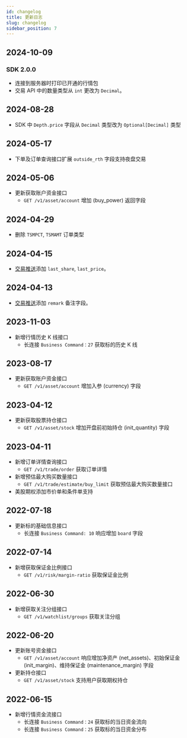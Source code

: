 ```yaml
---
id: changelog
title: 更新日志
slug: changelog
sidebar_position: 7
---
```


## 2024-10-09

### SDK 2.0.0

- 连接到服务器时打印已开通的行情包
- 交易 API 中的数量类型从 `int` 更改为 `Decimal`。

## 2024-08-28

- SDK 中 `Depth.price` 字段从 `Decimal` 类型改为 `Optional[Decimal]` 类型

## 2024-05-17

- 下单及订单查询接口扩展 `outside_rth` 字段支持夜盘交易

## 2024-05-06

- 更新获取账户资金接口
  - `GET /v1/asset/account` 增加 (buy_power) 返回字段

## 2024-04-29

- 删除 `TSMPCT`, `TSMAMT` 订单类型

## 2024-04-15

- [交易推送](https://open.longportapp.com/docs/trade/trade-definition#websocket-%E6%8E%A8%E9%80%81%E9%80%9A%E7%9F%A5)添加 `last_share`, `last_price`。

## 2024-04-13

- [交易推送](https://open.longportapp.com/docs/trade/trade-definition#websocket-%E6%8E%A8%E9%80%81%E9%80%9A%E7%9F%A5)添加 `remark` 备注字段。

## 2023-11-03

- 新增行情历史 K 线接口
  - 长连接 `Business Command：27` 获取标的历史 K 线

## 2023-08-17

- 更新获取账户资金接口
  - `GET /v1/asset/account` 增加入参 (currency) 字段

## 2023-04-12

- 更新获取股票持仓接口
  - `GET /v1/asset/stock` 增加开盘前初始持仓 (init_quantity) 字段

## 2023-04-11

- 新增订单详情查询接口
  - `GET /v1/trade/order` 获取订单详情
- 新增预估最大购买数量接口
  - `GET /v1/trade/estimate/buy_limit` 获取预估最大购买数量接口
- 美股期权添加市价单和条件单支持

## 2022-07-18

- 更新标的基础信息接口
  - 长连接 `Business Command: 10` 响应增加 `board` 字段

## 2022-07-14

- 新增获取保证金比例接口
  - `GET /v1/risk/margin-ratio` 获取保证金比例

## 2022-06-30

- 新增获取关注分组接口
  - `GET /v1/watchlist/groups` 获取关注分组

## 2022-06-20

- 更新账号资金接口
  - `GET /v1/asset/account` 响应增加净资产 (net_assets)、初始保证金 (init_margin)、维持保证金 (maintenance_margin) 字段
- 更新持仓接口
  - `GET /v1/asset/stock` 支持用户获取期权持仓

## 2022-06-15

- 新增行情资金流接口
  - 长连接 `Business Command：24` 获取标的当日资金流向
  - 长连接 `Business Command：25` 获取标的当日资金分布
